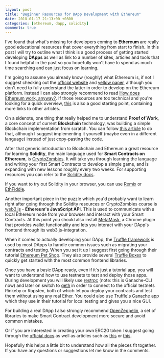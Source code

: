 ```yaml
---
layout: post
title: "Beginner Resources for DApp Development with Ethereum"
date: 2018-01-17 21:13:00 +0800
categories: [ethereum, dapp, solidity]
comments: true
---
```


I've found that what's missing for developers coming to **Ethereum** are really good educational resources that cover everything from start to finish. In this post I will try to outline what I think is a good process of getting started developing **DApps** as well as link to a number of sites, articles and tools that I found helpful in the past so you hopefully won't have to spend as much time searching and can just focus on learning.

<!--more-->

I'm going to assume you already know (roughly) what Ethereum is, if not I suggest checking out the [official website](https://www.ethereum.org) and [yellow paper](http://yellowpaper.io), although you don't need to fully understand the latter in order to develop on the Ethereum platform. Instead I can also strongly recommend to read [How does Ethereum work, anyway?](https://medium.com/@preethikasireddy/how-does-ethereum-work-anyway-22d1df506369). If those resources are too technical and you're looking for a quick overview, [this](https://kingpassive.com/what-is-ethereum/) is also a good starting point, containing more links to other articles.

On a sidenote, one thing that really helped me to understand **Proof of Work**, a core concept of current **Blockchain** technology, was building a simple Blockchain implementation from scratch. You can follow [this article](https://hackernoon.com/learn-blockchains-by-building-one-117428612f46) to do that, although I suggest implementing it yourself (maybe even in a different language) instead of just copy-pasting the code. 

After that generic introduction to Blockchain and Ethereum a great resource for learning **Solidity**, the main language used for **Smart Contracts on Ethereum**, is [CryptoZombies](https://cryptozombies.io). It will take you through learning the language and writing your first Smart Contracts to develop a simple game, and is expanding with new lessons roughly every two weeks. For supporting resources you can refer to the [Solidity docs](https://solidity.readthedocs.io).

If you want to try out Solidity in your browser, you can use [Remix](https://remix.ethereum.org) or [EthFiddle](https://ethfiddle.com).

Another important piece in the puzzle which you'd probably want to learn right after going through the Solidity resources or CryptoZombies course is [web3.js](https://github.com/ethereum/web3.js/) - **Ethereum's JavaScript API**. This is used to communicate with a local Ethereum node from your browser and interact with your Smart Contracts. At this point you should also install [MetaMask](https://metamask.io), a Chrome plugin that provides wallet functionality and lets you interact with your DApp's frontend through its web3.js-integration.

When it comes to actually developing your DApp, the [Truffle framework](http://truffleframework.com) is used by most DApps to handle common issues such as migrating your contracts and testing. When you set it up I suggest first going through their tutorial [Ethereum Pet Shop](http://truffleframework.com/tutorials/pet-shop). They also provide several [Truffle Boxes](http://truffleframework.com/boxes/) to quickly get started with the most common frontend libraries.

Once you have a basic DApp ready, even if it's just a tutorial app, you will want to understand how to use testnets to test and deploy those apps. During development you will likely use [restrpc](https://github.com/ethereumjs/testrpc) (note: this is Ganache-CLI now) and later on switch to [geth](https://github.com/ethereum/go-ethereum/wiki/geth) in order to connect to the official testnets Rinkeby or Ropsten, both of which let you deploy your contracts and test them without using any real Ether. You could also use [Truffle's Ganache app](https://github.com/trufflesuite/ganache) which they use in their tutorial for local testing and gives you a nice GUI.

For building a real DApp I also strongly recommend [OpenZeppelin](https://openzeppelin.org), a set of libraries to make Smart Contract development more secure and avoid common mistakes.

Or if you are interested in creating your own ERC20 token I suggest going through the [official docs](https://www.ethereum.org/token) as well as articles such as [this](https://steemit.com/ethereum/@maxnachamkin/how-to-create-your-own-ethereum-token-in-an-hour-erc20-verified) or [this](https://medium.com/@Alt_Street/create-your-own-ethereum-token-bfa6302084da).

Hopefully this helps a little bit to understand how all the pieces fit together. If you have any questions or suggestions let me know in the comments.
